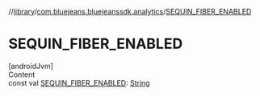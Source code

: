 //[library](../../index.md)/[com.bluejeans.bluejeanssdk.analytics](index.md)/[SEQUIN_FIBER_ENABLED](-s-e-q-u-i-n_-f-i-b-e-r_-e-n-a-b-l-e-d.md)



# SEQUIN_FIBER_ENABLED  
[androidJvm]  
Content  
const val [SEQUIN_FIBER_ENABLED](-s-e-q-u-i-n_-f-i-b-e-r_-e-n-a-b-l-e-d.md): [String](https://kotlinlang.org/api/latest/jvm/stdlib/kotlin/-string/index.html)  



